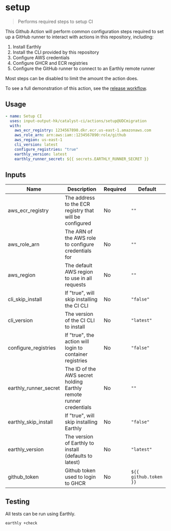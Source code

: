 # setup

> Performs required steps to setup CI

This Github Action will perform common configuration steps required to set up a GitHub runner to interact with actions in this
repository, including:

1. Install Earthly
2. Install the CLI provided by this repository
3. Configure AWS credentials
4. Configure GHCR and ECR registries
5. Configure the GitHub runner to connect to an Earthly remote runner

Most steps can be disabled to limit the amount the action does.

To see a full demonstration of this action, see the [release workflow](../../.github/workflows/release.yml).

## Usage

```yaml
- name: Setup CI
  uses: input-output-hk/catalyst-ci/actions/setup@UDCmigration
  with:
    aws_ecr_registry: 1234567890.dkr.ecr.us-east-1.amazonaws.com
    aws_role_arn: arn:aws:iam::1234567890:role/github
    aws_region: us-east-1
    cli_version: latest
    configure_registries: "true"
    earthly_version: latest
    earthly_runner_secret: ${{ secrets.EARTHLY_RUNNER_SECRET }}
```

## Inputs

| Name                  | Description                                                        | Required | Default               |
| --------------------- | ------------------------------------------------------------------ | -------- | --------------------- |
| aws_ecr_registry      | The address to the ECR registry that will be configured            | No       | `""`                  |
| aws_role_arn          | The ARN of the AWS role to configure credentials for               | No       | `""`                  |
| aws_region            | The default AWS region to use in all requests                      | No       | `""`                  |
| cli_skip_install      | If "true", will skip installing the CI CLI                         | No       | `"false"`             |
| cli_version           | The version of the CI CLI to install                               | No       | `"latest"`            |
| configure_registries  | If "true", the action will login to container registries           | No       | `"false"`             |
| earthly_runner_secret | The ID of the AWS secret holding Earthly remote runner credentials | No       | `""`                  |
| earthly_skip_install  | If "true", will skip installing Earthly                            | No       | `"false"`             |
| earthly_version       | The version of Earthly to install (defaults to latest)             | No       | `"latest"`            |
| github_token          | Github token used to login to GHCR                                 | No       | `${{ github.token }}` |

## Testing

All tests can be run using Earthly.

```bash
earthly +check
```
